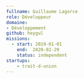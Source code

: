 ```yaml
---
fullname: Guillaume Lagorce
role: Développeur
domaine: 
- Développement
github: heygul
missions:
  - start: 2019-01-01
    end:  2020-02-29
    status: independent
startups:
    - trait-d-union
---
```


